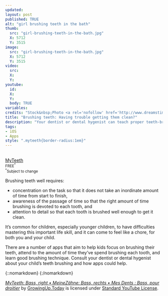 ```yaml
---
updated:
layout: post
published: TRUE
alt: "girl brushing teeth in the bath"
thumb:
  src: "girl-brushing-teeth-in-the-bath.jpg"
  X: 5712
  Y: 3515
image:
  src: "girl-brushing-teeth-in-the-bath.jpg"
  X: 5712
  Y: 3515
video:
  src: 
  X: 
  Y: 
youtube:
  id:
  X:
  Y:
  body: TRUE
variables:
credits: "Stock&nbsp;Photo <a rel='nofollow' href='http://www.dreamstime.com/royalty-free-stock-photos-little-girl-brushing-teeth-bath-image38469828'>&copy;</a>&nbsp;Tan4ikk"
title: "Brushing teeth: Having trouble getting them clean?"
description: "Your dentist or dental hygenist can teach proper teeth-brushing, and advise you about apps for helping your child make a healthy habit of brushing their teeth."
tags:
- iOS
- Apps
style: ".myteeth{border-radius:1em}"
---
```

<aside class="float right side center">
	<div><a rel="nofollow" href="http://thekeptpromise.com/MyTeeth/"><amp-img class="myteeth" width="100" height="100" src="{{site.cache}}/x/myteeth.jpg"></amp-img><br>MyTeeth</a><br><small>FREE<sup>*</sup></small></div>
	<div><small><sup>*</sup>Subject to change</small></div>
</aside>

Brushing teeth well requires:
- concentration on the task so that it does not take an inordinate amount of time from start to finish,
- awareness of the passage of time so that the right amount of time brushing is devoted to each tooth, and
- attention to detail so that each tooth is brushed well enough to get it clean.

It’s common for children, especially younger children, to have difficulties mastering this important life skill, and it can come to feel like a chore, for both you and your child.

There are a number of apps that aim to help kids focus on brushing their teeth, attend to the amount of time they’ve spend brushing each tooth, and learn good brushing technique. Consult your dentist or dental hygenist about your child’s teeth brushing and how apps could help. 

{::nomarkdown}
<amp-youtube data-videoid='a4oWI7XLZOU' layout='responsive' width='16' height='9' data-param-rel=0 data-param-showinfo=0 data-param-iv_load_policy=3 data-param-modestbranding=1 data-param-disablekb=1 data-param-start=11></amp-youtube>
{:/nomarkdown}

<div class="credits"><a rel='nofollow' href='https://youtu.be/a4oWI7XLZOU' target='_blank'><em>MyTeeth: Bass, right • MeineZähne: Bass, rechts • Mes Dents : Bass, pour droitier</em></a> by <a rel='nofollow' href='https://www.youtube.com/channel/UCiLLIar6NuTg3jlD7tcAxrQ' target='_blank'>GrowingUp.Today</a> is licensed under <a rel='nofollow' href='https://www.youtube.com/static?template=terms' target='_blank'>Standard YouTube License</a>.</div>